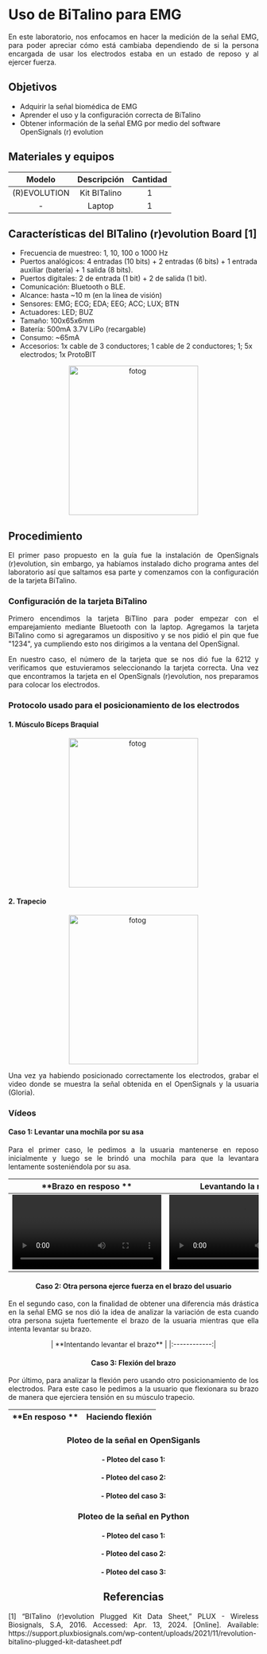 # Uso de BiTalino para EMG
<p align="justify">
En este laboratorio, nos enfocamos en hacer la medición de la señal EMG, para poder apreciar cómo está cambiaba dependiendo de si la persona encargada de usar los electrodos estaba en un estado de reposo y al ejercer fuerza.
</p>

## Objetivos 
- Adquirir la señal biomédica de EMG
- Aprender el uso y la configuración correcta de BiTalino
- Obtener información de la señal EMG por medio del software OpenSignals (r) evolution

## Materiales y equipos
|     Modelo       |                  Descripción                  |   Cantidad    |
|  :-------------: |:--------------------------------------------: |:-------------:|
| (R)EVOLUTION     | Kit BITalino                                  | 1             |
| -                | Laptop                                        | 1             |

## Características del BITalino (r)evolution Board [1]

- Frecuencia de muestreo: 1, 10, 100 o 1000 Hz
- Puertos analógicos: 4 entradas (10 bits) + 2 entradas (6 bits) + 1 entrada auxiliar (batería) + 1 
salida (8 bits).
- Puertos digitales: 2 de entrada (1 bit) + 2 de salida (1 bit).
- Comunicación: Bluetooth o BLE.
- Alcance: hasta ~10 m (en la línea de visión)
- Sensores: EMG; ECG; EDA; EEG; ACC; LUX; BTN
- Actuadores: LED; BUZ
- Tamaño: 100x65x6mm
- Batería: 500mA 3.7V LiPo (recargable)
- Consumo: ~65mA
- Accesorios: 1x cable de 3 conductores; 1 cable de 2 conductores; 1; 5x electrodos; 1x ProtoBIT

<p align="center">
  <img src="https://github.com/GloriaAtencio/ISBIO_2024_G1/blob/a9480e716a660fac3e3fca97ed7cc8dd9281a7e9/ISB/Laboratorios/Im%C3%A1genes/biTalino.jpg" alt="fotog" width="260" height="300"/>
</p>

## Procedimiento 

<p align="justify">
El primer paso propuesto en la guía fue la instalación de OpenSignals (r)evolution, sin embargo, ya habíamos instalado dicho programa antes del laboratorio así que saltamos esa parte y comenzamos con la configuración de la tarjeta BiTalino.
</p>

### Configuración de la tarjeta BiTalino
<p align="justify">
Primero encendimos la tarjeta BiTlino para poder empezar con el emparejamiento mediante Bluetooth con la laptop. Agregamos la tarjeta BiTalino como si agregaramos un dispositivo y se nos pidió el pin que fue "1234", ya cumpliendo esto nos dirigimos a la ventana del OpenSignal.
</p>

<p align="justify">
En nuestro caso, el número de la tarjeta que se nos dió fue la 6212 y verificamos que estuvieramos seleccionando la tarjeta correcta. Una vez que encontramos la tarjeta en el OpenSignals (r)evolution, nos preparamos para colocar los electrodos.
</p>

### Protocolo usado para el posicionamiento de los electrodos

#### 1. Músculo Bíceps Braquial 
<p align="center">
  <img src="https://github.com/GloriaAtencio/ISBIO_2024_G1/blob/83269375c9ffdddea6ee67ab81db8cae32d6f2aa/ISB/Laboratorios/Im%C3%A1genes/emg_brazo.jpeg" alt="fotog" width="260" height="300"/>
</p>

#### 2. Trapecio

<p align="center">
  <img src="https://github.com/GloriaAtencio/ISBIO_2024_G1/blob/83269375c9ffdddea6ee67ab81db8cae32d6f2aa/ISB/Laboratorios/Im%C3%A1genes/emg_cuello.jpeg" alt="fotog" width="260" height="300"/>
</p>

<p align="justify">
Una vez ya habiendo posicionado correctamente los electrodos, grabar el video donde se muestra la señal obtenida en el OpenSignals y la usuaria (Gloria).
</p>

### Vídeos

#### Caso 1: Levantar una mochila por su asa
<p align="justify">
  Para el primer caso, le pedimos a la usuaria mantenerse en reposo inicialmente y luego se le brindó una mochila para que la levantara lentamente sosteniéndola por su asa.
</p>

<div align="center">

|  **Brazo en resposo **  | **Levantando la mochila** |
|:------------:|:---------------:|
|<video src="https://github.com/GloriaAtencio/ISBIO_2024_G1/assets/164522281/35bd9149-030b-4764-b157-6b04f4f56336"></video>|<video src="https://github.com/GloriaAtencio/ISBIO_2024_G1/assets/164522281/c74e303f-b0b4-418b-96a5-4f876795e315"></video>|


#### Caso 2: Otra persona ejerce fuerza en el brazo del usuario
<p align="justify">
  En el segundo caso, con la finalidad de obtener una diferencia más drástica en la señal EMG se nos dió la idea de analizar la variación de esta cuando otra persona sujeta fuertemente el brazo de la usuaria mientras que ella intenta levantar su brazo.
</p>
<div align="center">
| **Intentando levantar el brazo** |
|:------------:|


</div>

#### Caso 3: Flexión del brazo
<p align="justify">
  Por último, para analizar la flexión pero usando otro posicionamiento de los electrodos. Para este caso le pedimos a la usuario que flexionara su brazo de manera que ejerciera tensión en su músculo trapecio.
</p>
<div align="center">
  
|  **En resposo **  | **Haciendo flexión** |
|:------------:|:---------------:|


</div>

### Ploteo de la señal en OpenSiganls

#### - Ploteo del caso 1:

#### - Ploteo del caso 2:

#### - Ploteo del caso 3:


### Ploteo de la señal en Python

#### - Ploteo del caso 1:

#### - Ploteo del caso 2:

#### - Ploteo del caso 3:

## Referencias
<p align="justify">
[1] “BITalino (r)evolution Plugged Kit Data Sheet,” PLUX - Wireless Biosignals, S.A, 2016. Accessed: Apr. 13, 2024. [Online]. Available: https://support.pluxbiosignals.com/wp-content/uploads/2021/11/revolution-bitalino-plugged-kit-datasheet.pdf
</p>
